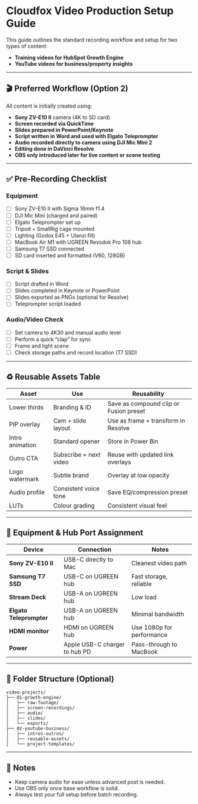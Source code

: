 
# Cloudfox Video Production Setup Guide

This guide outlines the standard recording workflow and setup for two types of content:
- **Training videos for HubSpot Growth Engine**
- **YouTube videos for business/property insights**

---

## 🎬 Preferred Workflow (Option 2)

All content is initially created using:
- **Sony ZV-E10 II** camera (4K to SD card)
- **Screen recorded via QuickTime**
- **Slides prepared in PowerPoint/Keynote**
- **Script written in Word and used with Elgato Teleprompter**
- **Audio recorded directly to camera using DJI Mic Mini 2**
- **Editing done in DaVinci Resolve**
- **OBS only introduced later for live content or scene testing**

---

## ✅ Pre-Recording Checklist

### Equipment
- [ ] Sony ZV-E10 II with Sigma 16mm f1.4
- [ ] DJI Mic Mini (charged and paired)
- [ ] Elgato Teleprompter set up
- [ ] Tripod + SmallRig cage mounted
- [ ] Lighting (Godox E45 + Ulanzi fill)
- [ ] MacBook Air M1 with UGREEN Revodok Pro 108 hub
- [ ] Samsung T7 SSD connected
- [ ] SD card inserted and formatted (V60, 128GB)

### Script & Slides
- [ ] Script drafted in Word
- [ ] Slides completed in Keynote or PowerPoint
- [ ] Slides exported as PNGs (optional for Resolve)
- [ ] Teleprompter script loaded

### Audio/Video Check
- [ ] Set camera to 4K30 and manual audio level
- [ ] Perform a quick “clap” for sync
- [ ] Frame and light scene
- [ ] Check storage paths and record location (T7 SSD)

---

## ♻️ Reusable Assets Table

| Asset | Use | Reusability |
|-------|-----|-------------|
| Lower thirds | Branding & ID | Save as compound clip or Fusion preset |
| PIP overlay | Cam + slide layout | Use as frame + transform in Resolve |
| Intro animation | Standard opener | Store in Power Bin |
| Outro CTA | Subscribe + next video | Reuse with updated link overlays |
| Logo watermark | Subtle brand | Overlay at low opacity |
| Audio profile | Consistent voice tone | Save EQ/compression preset |
| LUTs | Colour grading | Consistent visual feel |

---

## 🔌 Equipment & Hub Port Assignment

| Device | Connection | Notes |
|--------|------------|-------|
| **Sony ZV-E10 II** | USB-C directly to Mac | Cleanest video path |
| **Samsung T7 SSD** | USB-C on UGREEN hub | Fast storage, reliable |
| **Stream Deck** | USB-A on UGREEN hub | Low load |
| **Elgato Teleprompter** | USB-A on UGREEN hub | Minimal bandwidth |
| **HDMI monitor** | HDMI on UGREEN hub | Use 1080p for performance |
| **Power** | Apple USB-C charger to hub PD | Pass-through to MacBook |

---

## 📁 Folder Structure (Optional)
```
video-projects/
├── 01-growth-engine/
│   ├── raw-footage/
│   ├── screen-recordings/
│   ├── audio/
│   ├── slides/
│   └── exports/
├── 02-youtube-business/
│   ├── intros-outros/
│   ├── reusable-assets/
│   └── project-templates/
```

---

## 🎯 Notes
- Keep camera audio for ease unless advanced post is needed.
- Use OBS only once base workflow is solid.
- Always test your full setup before batch recording.
